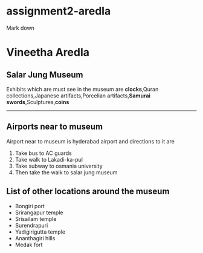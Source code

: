 # assignment2-aredla
Mark down
<h1>Vineetha Aredla </h1>
<h2>Salar Jung Museum</h2>
<p>Exhibits which are must see in the museum are <strong>clocks</strong>,Quran collections,Japanese artifacts,Porcelian artifacts,<strong>Samurai swords</strong>,Sculptures,<strong>coins</strong></p>

---

<h2>Airports near to museum</h2>
<p>Airport near to museum is hyderabad airport and directions to it are</p>

1. Take bus to AC guards
2. Take walk to Lakadi-ka-pul
3. Take subway to osmania university
4. Then take the walk to salar jung museum

<h2>List of other locations around the museum</h2>

* Bongiri port
* Srirangapur  temple
* Srisailam temple
* Surendrapuri
* Yadigirigutta temple
* Ananthagiri hills
* Medak fort



